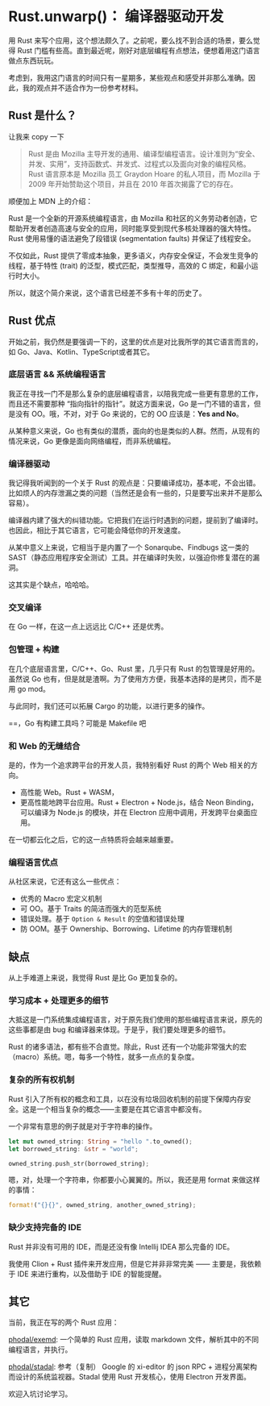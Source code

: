 # Rust.unwarp()： 编译器驱动开发

用 Rust 来写个应用，这个想法颇久了。之前呢，要么找不到合适的场景，要么觉得 Rust 门槛有些高。直到最近呢，刚好对底层编程有点想法，便想着用这门语言做点东西玩玩。

考虑到，我用这门语言的时间只有一星期多，某些观点和感受并非那么准确。因此，我的观点并不适合作为一份参考材料。

## Rust 是什么？

让我来 copy 一下

> Rust 是由 Mozilla 主导开发的通用、编译型编程语言。设计准则为“安全、并发、实用”，支持函数式、并发式、过程式以及面向对象的编程风格。 Rust 语言原本是 Mozilla 员工 Graydon Hoare 的私人项目，而 Mozilla 于 2009 年开始赞助这个项目，并且在 2010 年首次揭露了它的存在。

顺便加上 MDN 上的介绍：

Rust 是一个全新的开源系统编程语言，由 Mozilla 和社区的义务劳动者创造，它帮助开发者创造高速与安全的应用，同时能享受到现代多核处理器的强大特性。Rust 使用易懂的语法避免了段错误 (segmentation faults) 并保证了线程安全。
 
不仅如此，Rust 提供了零成本抽象，更多语义，内存安全保证，不会发生竞争的线程，基于特性 (trait) 的泛型，模式匹配，类型推导，高效的 C 绑定，和最小运行时大小。

所以，就这个简介来说，这个语言已经差不多有十年的历史了。

## Rust 优点

开始之前，我仍然是要强调一下的，这里的优点是对比我所学的其它语言而言的，如 Go、Java、Kotlin、TypeScript或者其它。

### 底层语言 && 系统编程语言

我正在寻找一门不是那么复杂的底层编程语言，以陪我完成一些更有意思的工作，而且还不需要那种 “指向指针的指针”。就这方面来说，Go 是一门不错的语言，但是没有 OO。哦，不对，对于 Go 来说的，它的 OO 应该是：**Yes and No**。

从某种意义来说，Go 也有类似的潜质，面向的也是类似的人群。然而，从现有的情况来说，Go 更像是面向网络编程，而非系统编程。

### 编译器驱动

我记得我听闻到的一个关于 Rust 的观点是：只要编译成功，基本呢，不会出错。比如烦人的内存泄漏之类的问题（当然还是会有一些的，只是要写出来并不是那么容易）。

编译器内建了强大的纠错功能。它把我们在运行时遇到的问题，提前到了编译时。也因此，相比于其它语言，它可能会降低你的开发速度。

从某中意义上来说，它相当于是内置了一个 Sonarqube、Findbugs 这一类的 SAST（静态应用程序安全测试）工具。并在编译时失败，以强迫你修复潜在的漏洞。

这其实是个缺点，哈哈哈。

### 交叉编译

在 Go 一样，在这一点上远远比 C/C++ 还是优秀。

### 包管理 + 构建

在几个底层语言里，C/C++、Go、Rust 里，几乎只有 Rust 的包管理是好用的。虽然说 Go 也有，但是就是渣啊。为了使用方方便，我基本选择的是拷贝，而不是用 go mod。

与此同时，我们还可以拓展 Cargo 的功能，以进行更多的操作。

==，Go 有构建工具吗？可能是 Makefile 吧

### 和 Web 的无缝结合

是的，作为一个追求跨平台的开发人员，我特别看好 Rust 的两个 Web 相关的方向。

 - 高性能 Web。Rust + WASM，
 - 更高性能地跨平台应用。Rust + Electron + Node.js，结合 Neon Binding，可以编译为 Node.js 的模块，并在 Electron 应用中调用，开发跨平台桌面应用。

在一切都云化之后，它的这一点特质将会越来越重要。

### 编程语言优点

从社区来说，它还有这么一些优点：

 - 优秀的 Macro 宏定义机制
 - 可 OO。基于 Traits 的简洁而强大的范型系统
 - 错误处理。基于 `Option & Result` 的空值和错误处理
 - 防 OOM。基于 Ownership、Borrowing、Lifetime 的内存管理机制

## 缺点

从上手难道上来说，我觉得 Rust 是比 Go 更加复杂的。

### 学习成本 + 处理更多的细节

大抵这是一门系统集成编程语言，对于原先我们使用的那些编程语言来说，原先的这些事都是由 bug 和编译器来体现。于是乎，我们要处理更多的细节。

Rust 的诸多语法，都有些不合直觉。除此，Rust 还有一个功能非常强大的宏（macro）系统。嗯，每多一个特性，就多一点点的复杂度。

### 复杂的所有权机制

Rust 引入了所有权的概念和工具，以在没有垃圾回收机制的前提下保障内存安全。这是一个相当复杂的概念——主要是在其它语言中都没有。

一个非常有意思的例子就是对于字符串的操作。

```rust
let mut owned_string: String = "hello ".to_owned();
let borrowed_string: &str = "world";

owned_string.push_str(borrowed_string);
```

嗯，对，处理一个字符串，你都要小心翼翼的。所以，我还是用 format 来做这样的事情：

```rust
format!("{}{}", owned_string, another_owned_string);
```

### 缺少支持完备的 IDE

Rust 并非没有可用的 IDE，而是还没有像 Intellij IDEA 那么完备的 IDE。

我使用 Clion + Rust 插件来开发应用，但是它并非非常完美 —— 主要是，我依赖于 IDE 来进行重构，以及借助于 IDE 的智能提醒。

## 其它

当前，我正在写的两个 Rust 应用：

[phodal/exemd](https://github.com/phodal/exemd): 一个简单的 Rust 应用，读取 markdown 文件，解析其中的不同编程语言，并执行。

[phodal/stadal](https://github.com/phodal/stadal): 参考（复制） Google 的 xi-editor 的 json RPC  + 进程分离架构而设计的系统监视器。Stadal 使用 Rust 开发核心，使用 Electron 开发界面。

欢迎入坑讨论学习。
